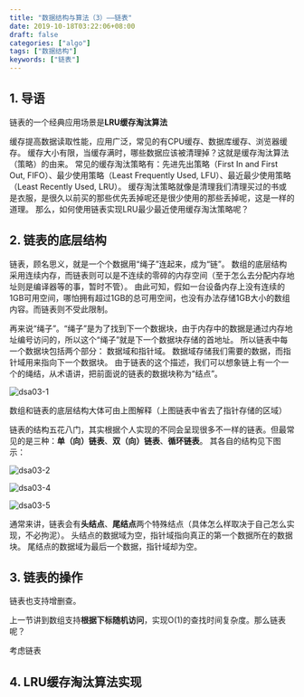 ```yaml
---
title: "数据结构与算法（3）——链表"
date: 2019-10-18T03:22:06+08:00
draft: false
categories: ["algo"]
tags: ["数据结构"]
keywords: ["链表"]
---
```


## 1. 导语

链表的一个经典应用场景是**LRU缓存淘汰算法**

缓存提高数据读取性能，应用广泛，常见的有CPU缓存、数据库缓存、浏览器缓存。
缓存大小有限，当缓存满时，哪些数据应该被清理掉？这就是缓存淘汰算法（策略）的由来。
常见的缓存淘汰策略有：先进先出策略（First In and First Out, FIFO）、最少使用策略（Least Frequently Used, LFU）、最近最少使用策略（Least Recently Used, LRU）。
缓存淘汰策略就像是清理我们清理买过的书或是衣服，是很久以前买的那些优先丢掉呢还是很少使用的那些丢掉呢，这是一样的道理。
那么，如何使用链表实现LRU最少最近使用缓存淘汰策略呢？

## 2. 链表的底层结构

链表，顾名思义，就是一个个数据用“绳子”连起来，成为“链”。
数组的底层结构采用连续内存，而链表则可以是不连续的零碎的内存空间（至于怎么去分配内存地址则是编译器等的事，暂时不管）。
由此可知，假如一台设备内存上没有连续的1GB可用空间，哪怕拥有超过1GB的总可用空间，也没有办法存储1GB大小的数组内容。而链表则不受此限制。

再来说“绳子”。“绳子”是为了找到下一个数据块，由于内存中的数据是通过内存地址编号访问的，所以这个“绳子”就是下一个数据块存储的首地址。
所以链表中每一个数据块包括两个部分： 数据域和指针域。 数据域存储我们需要的数据，而指针域用来指向下一个数据块。
由于链表的这个描述，我们可以想象链上有一个一个的绳结，从术语讲，把前面说的链表的数据块称为“结点”。

![dsa03-1](/images/dsa03-1.png)
<!--![dsa03-1](../../../static/images/dsa03-1.png)-->

数组和链表的底层结构大体可由上图解释（上图链表中省去了指针存储的区域）

链表的结构五花八门，其实根据个人实现的不同会呈现很多不一样的链表。但最常见的是三种：**单（向）链表**、**双（向）链表**、**循环链表**。
其各自的结构见下图示：

![dsa03-2](/mages/dsa03-2.jpg)
<!--![dsa03-2](../../../static/images/dsa03-2.png)-->

![dsa03-4](/images/dsa03-4.jpg)
<!--![dsa03-4](../../../static/images/dsa03-4.png)-->

![dsa03-5](/images/dsa03-5.jpg)
<!--![dsa03-5](../../../static/images/dsa03-5.png)-->

通常来讲，链表会有**头结点**、**尾结点**两个特殊结点（具体怎么样取决于自己怎么实现，不必拘泥）。
头结点的数据域为空，指针域指向真正的第一个数据所在的数据块。
尾结点的数据域为最后一个数据，指针域却为空。

## 3. 链表的操作

链表也支持增删查。

上一节讲到数组支持**根据下标随机访问**，实现O(1)的查找时间复杂度。那么链表呢？

考虑链表


## 4. LRU缓存淘汰算法实现


